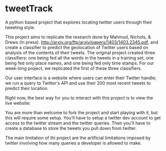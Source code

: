 tweetTrack
==========

A python based project that explores locating twitter users through their tweeting style.

This project aims to replicate the research done by Mahmud, Nichols, & Drews (in press). http://arxiv.org/ftp/arxiv/papers/1403/1403.2345.pdf, and create a classifier to predict the geolocation of Twitter users based on analysis of the contents of their tweets. The original project created three classifiers: one being fed all the words in the tweets in a training set, one being fed only place names, and one being fed only time stamps. For our week-long project, we replicated the first of these three classifiers. 

Our user interface is a website where users can enter their Twitter handle; we run a query to Twitter's API and use their 200 most recent tweets to predict their location. 

Right now, the best way for you to interact with this project is to view the live website:

You are more than welcome to fork the project and start playing with it, but this will require some setup. You'll have to setup a twitter dev account to get access to the twitter stream and the twitter queries. Then you'll have to create a database to store the tweets you pull down from twitter.

The main limitation of thi project are the artificial limitations imposed by twitter involving how many queries a developer is allowed to make.
